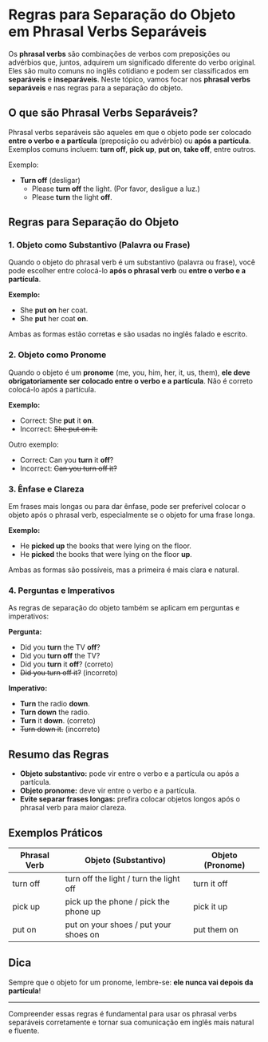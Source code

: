 
# Regras para Separação do Objeto em Phrasal Verbs Separáveis

Os **phrasal verbs** são combinações de verbos com preposições ou advérbios que, juntos, adquirem um significado diferente do verbo original. Eles são muito comuns no inglês cotidiano e podem ser classificados em **separáveis** e **inseparáveis**. Neste tópico, vamos focar nos **phrasal verbs separáveis** e nas regras para a separação do objeto.

## O que são Phrasal Verbs Separáveis?

Phrasal verbs separáveis são aqueles em que o objeto pode ser colocado **entre o verbo e a partícula** (preposição ou advérbio) ou **após a partícula**. Exemplos comuns incluem: **turn off**, **pick up**, **put on**, **take off**, entre outros.

Exemplo:
- **Turn off** (desligar)
  - Please **turn off** the light. (Por favor, desligue a luz.)
  - Please **turn** the light **off**.

## Regras para Separação do Objeto

### 1. Objeto como Substantivo (Palavra ou Frase)

Quando o objeto do phrasal verb é um substantivo (palavra ou frase), você pode escolher entre colocá-lo **após o phrasal verb** ou **entre o verbo e a partícula**.

**Exemplo:**
- She **put on** her coat.  
- She **put** her coat **on**.

Ambas as formas estão corretas e são usadas no inglês falado e escrito.

### 2. Objeto como Pronome

Quando o objeto é um **pronome** (me, you, him, her, it, us, them), **ele deve obrigatoriamente ser colocado entre o verbo e a partícula**. Não é correto colocá-lo após a partícula.

**Exemplo:**
- Correct: She **put** it **on**.
- Incorrect: ~~She put on it.~~

Outro exemplo:
- Correct: Can you **turn** it **off**?
- Incorrect: ~~Can you turn off it?~~

### 3. Ênfase e Clareza

Em frases mais longas ou para dar ênfase, pode ser preferível colocar o objeto após o phrasal verb, especialmente se o objeto for uma frase longa.

**Exemplo:**
- He **picked up** the books that were lying on the floor.
- He **picked** the books that were lying on the floor **up**.

Ambas as formas são possíveis, mas a primeira é mais clara e natural.

### 4. Perguntas e Imperativos

As regras de separação do objeto também se aplicam em perguntas e imperativos:

**Pergunta:**
- Did you **turn** the TV **off**?
- Did you **turn off** the TV?
- Did you **turn** it **off**? (correto)
- ~~Did you turn off it?~~ (incorreto)

**Imperativo:**
- **Turn** the radio **down**.
- **Turn down** the radio.
- **Turn** it **down**. (correto)
- ~~Turn down it.~~ (incorreto)

## Resumo das Regras

- **Objeto substantivo:** pode vir entre o verbo e a partícula ou após a partícula.
- **Objeto pronome:** deve vir entre o verbo e a partícula.
- **Evite separar frases longas:** prefira colocar objetos longos após o phrasal verb para maior clareza.

## Exemplos Práticos

| Phrasal Verb | Objeto (Substantivo) | Objeto (Pronome) |
|--------------|----------------------|------------------|
| turn off     | turn off the light / turn the light off | turn it off |
| pick up      | pick up the phone / pick the phone up   | pick it up  |
| put on       | put on your shoes / put your shoes on   | put them on |

## Dica

Sempre que o objeto for um pronome, lembre-se: **ele nunca vai depois da partícula**!

---

Compreender essas regras é fundamental para usar os phrasal verbs separáveis corretamente e tornar sua comunicação em inglês mais natural e fluente.
```
